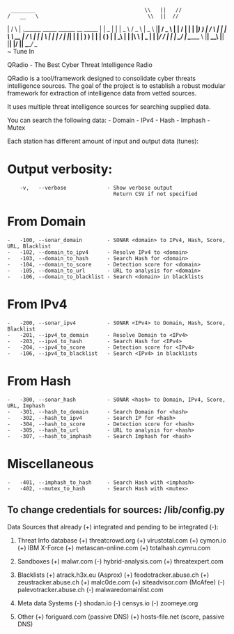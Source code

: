 
     ________                                   \\   ||   //
    /   __   \                                   \\  ||  //
   |   /  \   |   .______      _____     ______      __     _____
   |  |  _ |  |   |   _  \    /  _  \   |   _  \    |__|   /  _  \\
   |  | / \|  |   |  |_)  )  |  / \  |  |  | \  \    __   |  / \  |
   |  | \  |  |   |      /   |  |_|  |  |  |  )  )  |  |  | (   ) |
   |   \_\    |   |  |\  \   |   _   |  |  |_/  /   |  |  |  \_/  |
    \_______  \   |__| \__\  |__| |__|  |______/    |__|   \_____/
            \__\
                                            ~ Tune In


QRadio - The Best Cyber Threat Intelligence Radio

QRadio is a tool/framework designed to consolidate cyber threats intelligence sources.
The goal of the project is to establish a robust modular framework for extraction of intelligence data from vetted sources.

It uses multiple threat intelligence sources for searching supplied data.

You can search the following data:
    - Domain
    - IPv4
    - Hash
    - Imphash
    - Mutex

Each station has different amount of input and output data (tunes):

# Output verbosity:
        -v,   --verbose             - Show verbose output
                                      Return CSV if not specified
# From Domain
    -   -100, --sonar_domain        - SONAR <domain> to IPv4, Hash, Score, URL, Blacklist
    -   -102, --domain_to_ipv4      - Resolve IPv4 to <domain>
    -   -103, --domain_to_hash      - Search Hash for <domain>
    -   -104, --domain_to_score     - Detection score for <domain>
    -   -105, --domain_to_url       - URL to analysis for <domain>
    -   -106, --domain_to_blacklist - Search <domain> in blacklists

# From IPv4
    -   -200, --sonar_ipv4          - SONAR <IPv4> to Domain, Hash, Score, Blacklist
    -   -201, --ipv4_to_domain      - Resolve Domain to <IPv4>
    -   -203, --ipv4_to_hash        - Search Hash for <IPv4>
    -   -204, --ipv4_to_score       - Detection score for <IPv4>
    -   -106, --ipv4_to_blacklist   - Search <IPv4> in blacklists

# From Hash
    -   -300, --sonar_hash          - SONAR <hash> to Domain, IPv4, Score, URL, Imphash
    -   -301, --hash_to_domain      - Search Domain for <hash>
    -   -302, --hash_to_ipv4        - Search IP for <hash>
    -   -304, --hash_to_score       - Detection score for <hash>
    -   -305, --hash_to_url         - URL to analysis for <hash>
    -   -307, --hash_to_imphash     - Search Imphash for <hash>

# Miscellaneous
    -   -401, --imphash_to_hash     - Search Hash with <imphash>
    -   -402, --mutex_to_hash       - Search Hash with <mutex>


## To change credentials for sources: /lib/config.py
Data Sources that already (+) integrated and pending to be integrated (-):

1) Threat Info database
    (+) threatcrowd.org
    (+) virustotal.com
    (+) cymon.io
    (+) IBM X-Force
    (+) metascan-online.com
    (+) totalhash.cymru.com

2) Sandboxes
    (+) malwr.com
    (-) hybrid-analysis.com
    (+) threatexpert.com

3) Blacklists
    (+) atrack.h3x.eu (Asprox)
    (+) feodotracker.abuse.ch
    (+) zeustracker.abuse.ch
    (+) malc0de.com
    (+) siteadvisor.com (McAfee)
    (-) palevotracker.abuse.ch
    (-) malwaredomainlist.com

4) Meta data Systems
    (-) shodan.io
    (-) censys.io
    (-) zoomeye.org

5) Other
    (+) foriguard.com (passive DNS)
    (+) hosts-file.net (score, passive DNS)
